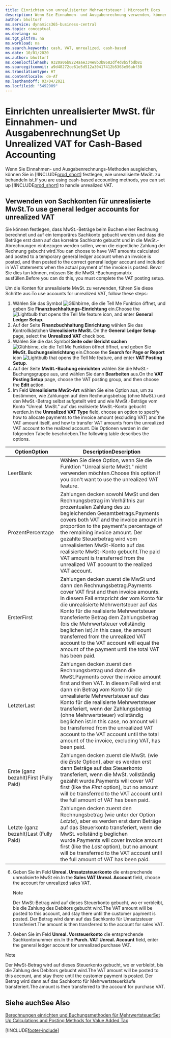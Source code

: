 ```yaml
---
title: Einrichten von unrealisierter Mehrwertsteuer | Microsoft Docs
description: Wenn Sie Einnahmen- und Ausgabenrechnung verwenden, können Sie angeben, wie Sie unrealisierte MwSt. für Verkäufe und Einkäufe behandeln möchten.
author: bholtorf
ms.service: dynamics365-business-central
ms.topic: conceptual
ms.devlang: na
ms.tgt_pltfrm: na
ms.workload: na
ms.search.keywords: cash, VAT, unrealized, cash-based
ms.date: 10/01/2020
ms.author: bholtorf
ms.openlocfilehash: 9320a06b8224aae334e8b3b8682df4d8b5fbdb81
ms.sourcegitcommit: a9d48272ce61e5d512a30417412b5363e56abf30
ms.translationtype: HT
ms.contentlocale: de-AT
ms.lasthandoff: 03/04/2021
ms.locfileid: "5492909"
---
```

# <a name="set-up-unrealized-vat-for-cash-based-accounting"></a><span data-ttu-id="7ae26-103">Einrichten unrealisierter MwSt. für Einnahmen- und Ausgabenrechnung</span><span class="sxs-lookup"><span data-stu-id="7ae26-103">Set Up Unrealized VAT for Cash-Based Accounting</span></span>
<span data-ttu-id="7ae26-104">Wenn Sie Einnahmen- und Ausgabenrechnungs-Methoden ausgleichen, können Sie in [!INCLUDE[prod_short](includes/prod_short.md)] festlegen, wie unrealisierte MwSt. zu behandeln ist.</span><span class="sxs-lookup"><span data-stu-id="7ae26-104">If you are using cash-based accounting methods, you can set up [!INCLUDE[prod_short](includes/prod_short.md)] to handle unrealized VAT.</span></span>

## <a name="to-use-general-ledger-accounts-for-unrealized-vat"></a><span data-ttu-id="7ae26-105">Verwenden von Sachkonten für unrealisierte MwSt.</span><span class="sxs-lookup"><span data-stu-id="7ae26-105">To use general ledger accounts for unrealized VAT</span></span>
<span data-ttu-id="7ae26-106">Sie können festlegen, dass MwSt.-Beträge beim Buchen einer Rechnung berechnet und auf ein temporäres Sachkonto gebucht werden und dass die Beträge erst dann auf das korrekte Sachkonto gebucht und in die MwSt.-Abrechnungen einbezogen werden sollen, wenn die eigentliche Zahlung der Rechnung gebucht wird.</span><span class="sxs-lookup"><span data-stu-id="7ae26-106">You can choose to have VAT amounts calculated and posted to a temporary general ledger account when an invoice is posted, and then posted to the correct general ledger account and included in VAT statements when the actual payment of the invoice is posted.</span></span> <span data-ttu-id="7ae26-107">Bevor Sie dies tun können, müssen Sie die MwSt.-Buchungsmatrix ausfüllen.</span><span class="sxs-lookup"><span data-stu-id="7ae26-107">Before you can do this, you must complete the VAT posting setup.</span></span>

<span data-ttu-id="7ae26-108">Um die Konten für unrealisierte MwSt. zu verwenden, führen Sie diese Schritte aus:</span><span class="sxs-lookup"><span data-stu-id="7ae26-108">To use accounts for unrealized VAT, follow these steps:</span></span>
1. <span data-ttu-id="7ae26-109">Wählen Sie das Symbol ![Glühbirne, die die Tell Me Funktion öffnet](media/ui-search/search_small.png "Tell me-Funktion"), und geben Sie **Finanzbuchhaltungs-Einrichtung** ein.</span><span class="sxs-lookup"><span data-stu-id="7ae26-109">Choose the ![Lightbulb that opens the Tell Me feature](media/ui-search/search_small.png "Tell me what you want to do") icon, and enter **General Ledger Setup**.</span></span>
2. <span data-ttu-id="7ae26-110">Auf der Seite **Finanzbuchhaltung Einrichtung** wählen Sie das Kontrollkästchen **Unrealisierte MwSt.**.</span><span class="sxs-lookup"><span data-stu-id="7ae26-110">On the **General Ledger Setup** page, select the **Unrealized VAT** check box.</span></span>
3. <span data-ttu-id="7ae26-111">Wählen Sie die das Symbol **Seite oder Bericht suchen** ![Glühbirne, die die Tell Me Funktion öffnet](media/ui-search/search_small.png "Tell me-Funktion") öffnet, und geben Sie **MwSt. Buchungseinrichtung** ein.</span><span class="sxs-lookup"><span data-stu-id="7ae26-111">Choose the **Search for Page or Report** icon ![Lightbulb that opens the Tell Me feature](media/ui-search/search_small.png "Tell me what you want to do"), and enter **VAT Posting Setup**.</span></span>
4. <span data-ttu-id="7ae26-112">Auf der Seite **MwSt.-Buchung einrichten** wählen Sie die MwSt.-Buchungsgruppe aus, und wählen Sie dann **Bearbeiten** aus.</span><span class="sxs-lookup"><span data-stu-id="7ae26-112">On the **VAT Posting Setup** page, choose the VAT posting group, and then choose the **Edit** action.</span></span>
5. <span data-ttu-id="7ae26-113">Im Feld **Unrealisierte MwSt-Art** wählen Sie eine Option aus, um zu bestimmen, wie Zahlungen auf dem Rechnungsbetrag (ohne MwSt.) und den MwSt.-Betrag selbst aufgeteilt wird und wie MwSt.-Beträge vom Konto "Unreal. MwSt." auf das realisierte MwSt.-Konto gebucht werden.</span><span class="sxs-lookup"><span data-stu-id="7ae26-113">In the **Unrealized VAT Type** field, choose an option to specify how to allocate payments to the invoice amount (excluding VAT) and the VAT amount itself, and how to transfer VAT amounts from the unrealized VAT account to the realized account.</span></span> <span data-ttu-id="7ae26-114">Die Optionen werden in der folgenden Tabelle beschrieben.</span><span class="sxs-lookup"><span data-stu-id="7ae26-114">The following table describes the options.</span></span>

| <span data-ttu-id="7ae26-115">Option</span><span class="sxs-lookup"><span data-stu-id="7ae26-115">Option</span></span> | <span data-ttu-id="7ae26-116">Description</span><span class="sxs-lookup"><span data-stu-id="7ae26-116">Description</span></span> |
| --- | --- |
| <span data-ttu-id="7ae26-117">Leer</span><span class="sxs-lookup"><span data-stu-id="7ae26-117">Blank</span></span> | <span data-ttu-id="7ae26-118">Wählen Sie diese Option, wenn Sie die Funktion "Unrealisierte MwSt." nicht verwenden möchten.</span><span class="sxs-lookup"><span data-stu-id="7ae26-118">Choose this option if you don't want to use the unrealized VAT feature.</span></span> |
| <span data-ttu-id="7ae26-119">Prozent</span><span class="sxs-lookup"><span data-stu-id="7ae26-119">Percentage</span></span> | <span data-ttu-id="7ae26-120">Zahlungen decken sowohl MwSt und den Rechnungsbetrag im Verhältnis zur prozentualen Zahlung des zu begleichenden Gesamtbetrags.</span><span class="sxs-lookup"><span data-stu-id="7ae26-120">Payments covers both VAT and the invoice amount in proportion to the payment's percentage of the remaining invoice amount.</span></span> <span data-ttu-id="7ae26-121">Der gezahlte Steuerbetrag wird vom unrealisierten MwSt-Konto auf das realisierte MwSt-Konto gebucht.</span><span class="sxs-lookup"><span data-stu-id="7ae26-121">The paid VAT amount is transferred from the unrealized VAT account to the realized VAT account.</span></span> |
| <span data-ttu-id="7ae26-122">Erster</span><span class="sxs-lookup"><span data-stu-id="7ae26-122">First</span></span> | <span data-ttu-id="7ae26-123">Zahlungen decken zuerst die MwSt und dann den Rechnungsbetrag.</span><span class="sxs-lookup"><span data-stu-id="7ae26-123">Payments cover VAT first and then invoice amounts.</span></span> <span data-ttu-id="7ae26-124">In diesem Fall entspricht der vom Konto für die unrealisierte Mehrwertsteuer auf das Konto für die realisierte Mehrwertsteuer transferierte Betrag dem Zahlungsbetrag (bis die Mehrwertsteuer vollständig beglichen ist).</span><span class="sxs-lookup"><span data-stu-id="7ae26-124">In this case, the amount transferred from the unrealized VAT account to the VAT account will equal the amount of the payment until the total VAT has been paid.</span></span> |
| <span data-ttu-id="7ae26-125">Letzter</span><span class="sxs-lookup"><span data-stu-id="7ae26-125">Last</span></span> | <span data-ttu-id="7ae26-126">Zahlungen decken zuerst den Rechnungsbetrag und dann die MwSt.</span><span class="sxs-lookup"><span data-stu-id="7ae26-126">Payments cover the invoice amount first and then VAT.</span></span> <span data-ttu-id="7ae26-127">In diesem Fall wird erst dann ein Betrag vom Konto für die unrealisierte Mehrwertsteuer auf das Konto für die realisierte Mehrwertsteuer transferiert, wenn der Zahlungsbetrag (ohne Mehrwertsteuer) vollständig beglichen ist.</span><span class="sxs-lookup"><span data-stu-id="7ae26-127">In this case, no amount will be transferred from the unrealized VAT account to the VAT account until the total amount of the invoice, excluding VAT, has been paid.</span></span> |
| <span data-ttu-id="7ae26-128">Erste (ganz bezahlt)</span><span class="sxs-lookup"><span data-stu-id="7ae26-128">First (Fully Paid)</span></span> | <span data-ttu-id="7ae26-129">Zahlungen decken zuerst die MwSt. (wie die  _Erste_ Option), aber es werden erst dann Beträge auf das Steuerkonto transferiert, wenn die MwSt. vollständig gezahlt wurde.</span><span class="sxs-lookup"><span data-stu-id="7ae26-129">Payments will cover VAT first (like the _First_ option), but no amount will be transferred to the VAT account until the full amount of VAT has been paid.</span></span> |
| <span data-ttu-id="7ae26-130">Letzte (ganz bezahlt)</span><span class="sxs-lookup"><span data-stu-id="7ae26-130">Last (Fully Paid)</span></span> | <span data-ttu-id="7ae26-131">Zahlungen decken zuerst den Rechnungsbetrag (wie unter der Option _Letzte_), aber es werden erst dann Beträge auf das Steuerkonto transferiert, wenn die MwSt. vollständig beglichen wurde.</span><span class="sxs-lookup"><span data-stu-id="7ae26-131">Payments will cover invoice amount first (like the _Last_ option), but no amount will be transferred to the VAT account until the full amount of VAT has been paid.</span></span> |

6. <span data-ttu-id="7ae26-132">Geben Sie im Feld  **Unreal. Umsatzsteuerkonto** die entsprechende unrealisierte MwSt ein.</span><span class="sxs-lookup"><span data-stu-id="7ae26-132">In the **Sales VAT Unreal. Account** field, choose the account for unrealized sales VAT.</span></span>

    > [!NOTE]  
    > <span data-ttu-id="7ae26-133">Der MwSt-Betrag wird auf dieses Steuerkonto gebucht, wo er verbleibt, bis die Zahlung des Debitors gebucht wird.</span><span class="sxs-lookup"><span data-stu-id="7ae26-133">The VAT amount will be posted to this account, and stay there until the customer payment is posted.</span></span> <span data-ttu-id="7ae26-134">Der Betrag wird dann auf das Sachkonto für Umsatzsteuer transferiert.</span><span class="sxs-lookup"><span data-stu-id="7ae26-134">The amount is then transferred to the account for sales VAT.</span></span>
7. <span data-ttu-id="7ae26-135">Geben Sie im Feld **Unreal. Vorsteuerkonto** die entsprechende Sachkontonummer ein.</span><span class="sxs-lookup"><span data-stu-id="7ae26-135">In the **Purch. VAT Unreal. Account** field, enter the general ledger account for unrealized purchase VAT.</span></span>

> [!NOTE]  
> <span data-ttu-id="7ae26-136">Der MwSt-Betrag wird auf dieses Steuerkonto gebucht, wo er verbleibt, bis die Zahlung des Debitors gebucht wird.</span><span class="sxs-lookup"><span data-stu-id="7ae26-136">The VAT amount will be posted to this account, and stay there until the customer payment is posted.</span></span> <span data-ttu-id="7ae26-137">Der Betrag wird dann auf das Sachkonto für Mehrwertsteuerkäufe transferiert.</span><span class="sxs-lookup"><span data-stu-id="7ae26-137">The amount is then transferred to the account for purchase VAT.</span></span>

## <a name="see-also"></a><span data-ttu-id="7ae26-138">Siehe auch</span><span class="sxs-lookup"><span data-stu-id="7ae26-138">See Also</span></span>
[<span data-ttu-id="7ae26-139">Berechnungen einrichten und Buchungsmethoden für Mehrwertsteuer</span><span class="sxs-lookup"><span data-stu-id="7ae26-139">Set Up Calculations and Posting Methods for Value Added Tax</span></span>](finance-setup-vat.md)

[!INCLUDE[footer-include](includes/footer-banner.md)]
